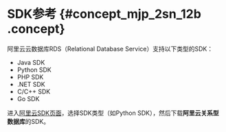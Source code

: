 # SDK参考 {#concept_mjp_2sn_12b .concept}

阿里云云数据库RDS（Relational Database Service）支持以下类型的SDK：

-   Java SDK
-   Python SDK
-   PHP SDK
-   .NET SDK
-   C/C++ SDK
-   Go SDK

进入[阿里云SDK页面](https://develop.aliyun.com/tools/sdk#/java)，选择SDK类型（如Python SDK），然后下载**阿里云关系型数据库**的SDK。

